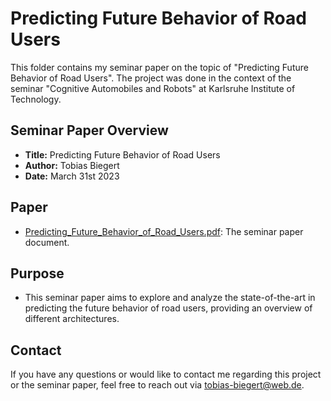 # Predicting Future Behavior of Road Users

This folder contains my seminar paper on the topic of "Predicting Future Behavior of Road Users". 
The project was done in the context of the seminar "Cognitive Automobiles and Robots" at Karlsruhe Institute of Technology.

## Seminar Paper Overview

- **Title:** Predicting Future Behavior of Road Users
- **Author:** Tobias Biegert
- **Date:** March 31st 2023

## Paper

- [Predicting_Future_Behavior_of_Road_Users.pdf](https://github.com/tobiasbiegert/study_projects/blob/main/seminar_cognitive_automobiles_and_robots/Predicting_Future_Behaviour_of_Road_Users.pdf): The seminar paper document.

## Purpose

- This seminar paper aims to explore and analyze the state-of-the-art in predicting the future behavior of road users, providing an overview of different architectures.


## Contact

If you have any questions or would like to contact me regarding this project or the seminar paper, feel free to reach out via tobias-biegert@web.de.
